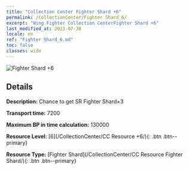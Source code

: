 ```yaml
---
title: "Collection Center Fighter Shard +6"
permalink: /CollectionCenter/Fighter Shard_6/
excerpt: "Wing Fighter Collection CenterFighter Shard +6"
last_modified_at: 2023-07-30
locale: en
ref: "Fighter Shard_6.md"
toc: false
classes: wide
---
```



![Fighter Shard +6](/images/cc/CC_Fighter_Shard_5.png)

## Details

  **Description:** Chance to get SR Fighter Shard×3

  **Transport time:** 7200

  **Maximum BP in time calculation:** 130000

  **Resource Level:** [6](/CollectionCenter/CC Resource +6/){: .btn .btn--primary}

  **Resource Type:** [Fighter Shard](/CollectionCenter/CC Resource Fighter Shard/){: .btn .btn--primary}

